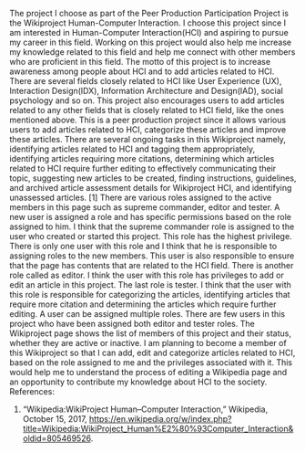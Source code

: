 The project I choose as part of the Peer Production Participation Project is the Wikiproject Human-Computer Interaction. I choose this project since I am interested in Human-Computer Interaction(HCI) and aspiring to pursue my career in this field. Working on this project would also help me increase my knowledge related to this field and help me connect with other members who are proficient in this field.
The motto of this project is to increase awareness among people about HCI and to add articles related to HCI. There are several fields closely related to HCI like User Experience (UX), Interaction Design(IDX), Information Architecture and Design(IAD), social psychology and so on.
This project also encourages users to add articles related to any other fields that is closely related to HCI field, like the ones mentioned above. This is a peer production project since it allows various users to add articles related to HCI, categorize these articles and improve these articles.
There are several ongoing tasks in this Wikiproject namely, identifying articles related to HCI and tagging them appropriately, identifying articles requiring more citations, determining which articles related to HCI require further editing to effectively communicating their topic, suggesting new articles to be created, finding instructions, guidelines, and archived article assessment details for Wikiproject HCI, and identifying unassessed articles. [1]
There are various roles assigned to the active members in this page such as supreme commander, editor and tester. A new user is assigned a role and has specific permissions based on the role assigned to him. I think that the supreme commander role is assigned to the user who created or started this project. This role has the highest privilege. There is only one user with this role and I think that he is responsible to assigning roles to the new members. This user is also responsible to ensure that the page has contents that are related to the HCI field. There is another role called as editor. I think the user with this role has privileges to add or edit an article in this project. The last role is tester. I think that the user with this role is responsible for categorizing the articles, identifying articles that require more citation and determining the articles which require further editing. A user can be assigned multiple roles. There are few users in this project who have been assigned both editor and tester roles. The Wikiproject page shows the list of members of this project and their status, whether they are active or inactive. I am planning to become a member of this Wikiproject so that I can add, edit and categorize articles related to HCI, based on the role assigned to me and the privileges associated with it. This would help me to understand the process of editing a Wikipedia page and an opportunity to contribute my knowledge about HCI to the society.
References:
1.	“Wikipedia:WikiProject Human–Computer Interaction,” Wikipedia, October 15, 2017, https://en.wikipedia.org/w/index.php?title=Wikipedia:WikiProject_Human%E2%80%93Computer_Interaction&oldid=805469526.
